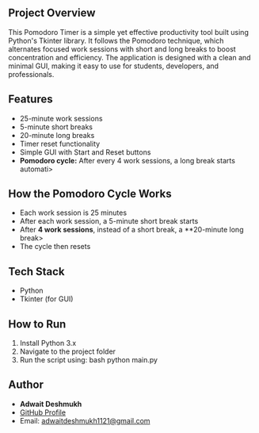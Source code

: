 ## Project Overview
This Pomodoro Timer is a simple yet effective productivity tool built using Python's Tkinter library.
 It follows the Pomodoro technique, which alternates focused work sessions with short and long breaks
 to boost concentration and efficiency. The application is designed with a clean and minimal GUI,
 making it easy to use for students, developers, and professionals.

## Features
- 25-minute work sessions
- 5-minute short breaks
- 20-minute long breaks
- Timer reset functionality
- Simple GUI with Start and Reset buttons
- **Pomodoro cycle:** After every 4 work sessions, a long break starts automati>

## How the Pomodoro Cycle Works
- Each work session is 25 minutes
- After each work session, a 5-minute short break starts
- After **4 work sessions**, instead of a short break, a **20-minute long break>
- The cycle then resets

## Tech Stack
- Python
- Tkinter (for GUI)

## How to Run
1. Install Python 3.x
2. Navigate to the project folder
3. Run the script using:
bash
   python main.py

## Author
- **Adwait Deshmukh**
- [GitHub Profile](https://github.com/AdwaitDeshmukh)
- Email: adwaitdeshmukh1121@gmail.com
